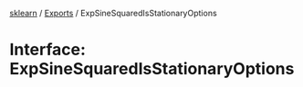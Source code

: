[sklearn](../readme.md) / [Exports](../modules.md) / ExpSineSquaredIsStationaryOptions

# Interface: ExpSineSquaredIsStationaryOptions
